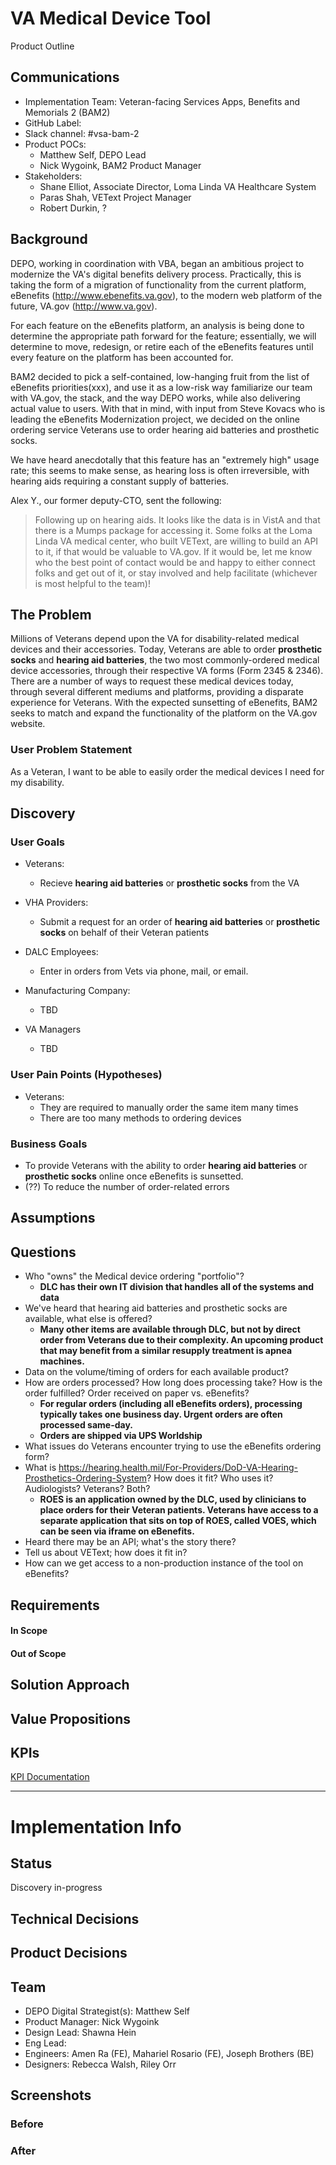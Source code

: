 # VA Medical Device Tool
Product Outline

## Communications
- Implementation Team: Veteran-facing Services Apps, Benefits and Memorials 2 (BAM2)
- GitHub Label: 
- Slack channel: #vsa-bam-2
- Product POCs:
  - Matthew Self, DEPO Lead
  - Nick Wygoink, BAM2 Product Manager
- Stakeholders:
  - Shane Elliot, Associate Director, Loma Linda VA Healthcare System
  - Paras Shah, VEText Project Manager
  - Robert Durkin, ?

## Background
DEPO, working in coordination with VBA, began an ambitious project to modernize the VA's digital benefits delivery process. Practically, this is taking the form of a migration of functionality from the current platform, eBenefits (http://www.ebenefits.va.gov), to the modern web platform of the future, VA.gov (http://www.va.gov).

For each feature on the eBenefits platform, an analysis is being done to determine the appropriate path forward for the feature; essentially, we will determine to move, redesign, or retire each of the eBenefits features until every feature on the platform has been accounted for.

BAM2 decided to pick a self-contained, low-hanging fruit from the list of eBenefits priorities(xxx), and use it as a low-risk way familiarize our team with VA.gov, the stack, and the way DEPO works, while also delivering actual value to users. With that in mind, with input from Steve Kovacs who is leading the eBenefits Modernization project, we decided on the online ordering service Veterans use to order hearing aid batteries and prosthetic socks.

We have heard anecdotally that this feature has an "extremely high" usage rate; this seems to make sense, as hearing loss is often irreversible, with hearing aids requiring a constant supply of batteries.

Alex Y., our former deputy-CTO, sent the following:

> Following up on hearing aids. It looks like the data is in VistA and that there is a Mumps package for accessing it.  Some folks at the Loma Linda VA medical center, who built VEText, are willing to build an API to it, if that would be valuable to VA.gov.  If it would be, let me know who the best point of contact would be and happy to either connect folks and get out of it, or stay involved and help facilitate (whichever is most helpful to the team)!



## The Problem
Millions of Veterans depend upon the VA for disability-related medical devices and their accessories. Today, Veterans are able to order **prosthetic socks** and **hearing aid batteries**, the two most commonly-ordered medical device accessories, through their respective VA forms (Form 2345 & 2346). There are a number of ways to request these medical devices today, through several different mediums and platforms, providing a disparate experience for Veterans. With the expected sunsetting of eBenefits, BAM2 seeks to match and expand the functionality of the platform on the VA.gov website.

### User Problem Statement
As a Veteran, I want to be able to easily order the medical devices I need for my disability. 

## Discovery

### User Goals
- Veterans:
  - Recieve **hearing aid batteries** or **prosthetic socks** from the VA

- VHA Providers:
  - Submit a request for an order of **hearing aid batteries** or **prosthetic socks** on behalf of their Veteran patients

- DALC Employees:
  - Enter in orders from Vets via phone, mail, or email.

- Manufacturing Company:
   - TBD  

- VA Managers
  - TBD
  
### User Pain Points (Hypotheses)
- Veterans:
  - They are required to manually order the same item many times
  - There are too many methods to ordering devices

### Business Goals
- To provide Veterans with the ability to order **hearing aid batteries** or **prosthetic socks** online once eBenefits is sunsetted.
- (??) To reduce the number of order-related errors

## Assumptions

## Questions
- Who "owns" the Medical device ordering "portfolio"?
  - **DLC has their own IT division that handles all of the systems and data**
- We've heard that hearing aid batteries and prosthetic socks are available, what else is offered? 
  - **Many other items are available through DLC, but not by direct order from Veterans due to their complexity. An upcoming product that may benefit from a similar resupply treatment is apnea machines.**
- Data on the volume/timing of orders for each available product?
- How are orders processed? How long does processing take? How is the order fulfilled? Order received on paper vs. eBenefits?
  - **For regular orders (including all eBenefits orders), processing typically takes one business day. Urgent orders are often processed same-day.**
  - **Orders are shipped via UPS Worldship**
- What issues do Veterans encounter trying to use the eBenefits ordering form?
- What is https://hearing.health.mil/For-Providers/DoD-VA-Hearing-Prosthetics-Ordering-System? How does it fit? Who uses it? Audiologists? Veterans? Both?
  - **ROES is an application owned by the DLC, used by clinicians to place orders for their Veteran patients. Veterans have access to a separate application that sits on top of ROES, called VOES, which can be seen via iframe on eBenefits.**
- Heard there may be an API; what's the story there?
- Tell us about VEText; how does it fit in?
- How can we get access to a non-production instance of the tool on eBenefits?

## Requirements
#### In Scope

#### Out of Scope

## Solution Approach

## Value Propositions

## KPIs

[KPI Documentation](https://github.com/department-of-veterans-affairs/va.gov-team/blob/master/products/medical-device-tool/product-outline.md)

---

# Implementation Info

## Status
Discovery in-progress

## Technical Decisions

## Product Decisions

## Team

- DEPO Digital Strategist(s): Matthew Self
- Product Manager: Nick Wygoink
- Design Lead: Shawna Hein
- Eng Lead: 
- Engineers: Amen Ra (FE), Mahariel Rosario (FE), Joseph Brothers (BE)
- Designers: Rebecca Walsh, Riley Orr
   
## Screenshots

### Before

### After
